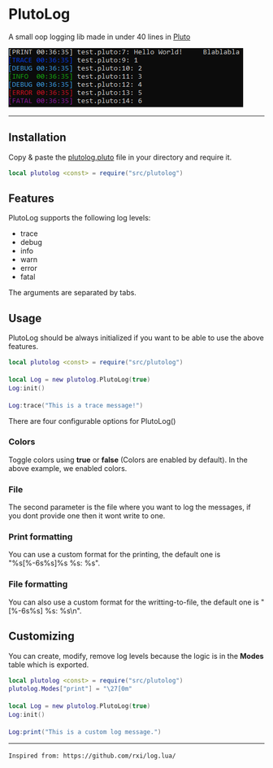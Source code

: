 # PlutoLog
A small oop logging lib made in under 40 lines in [Pluto](https://pluto-lang.org/)

![plutolog](plutolog.png)

<hr>

## Installation
Copy & paste the [plutolog.pluto](src/plutolog.pluto) file in your directory and require it.

```lua
local plutolog <const> = require("src/plutolog")
```

## Features
PlutoLog supports the following log levels:

- trace
- debug
- info
- warn
- error
- fatal

The arguments are separated by tabs.

## Usage
PlutoLog should be always initialized if you want to be able to use the above features.

```lua
local plutolog <const> = require("src/plutolog")

local Log = new plutolog.PlutoLog(true)
Log:init()

Log:trace("This is a trace message!")
```

There are four configurable options for PlutoLog()

### Colors
Toggle colors using **true** or **false** (Colors are enabled by default). In the above example, we enabled colors.

### File
The second parameter is the file where you want to log the messages, if you dont provide one then it wont write to one.

### Print formatting
You can use a custom format for the printing, the default one is "%s[%-6s%s]%s %s: %s".

### File formatting
You can also use a custom format for the writting-to-file, the default one is "[%-6s%s] %s: %s\n".

## Customizing
You can create, modify, remove log levels because the logic is in the **Modes** table which is exported.

```lua
local plutolog <const> = require("src/plutolog")
plutolog.Modes["print"] = "\27[0m"

local Log = new plutolog.PlutoLog(true)
Log:init()

Log:print("This is a custom log message.")
```

<hr>

`Inspired from: https://github.com/rxi/log.lua/`
